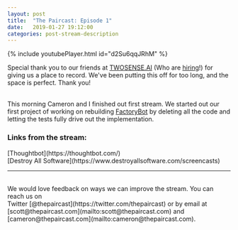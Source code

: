 ```yaml
---
layout: post
title:  "The Paircast: Episode 1"
date:   2019-01-27 19:12:00
categories: post-stream-description
---
```


{% include youtubePlayer.html id="d2Su6qqJRhM" %}

Special thank you to our friends at [TWOSENSE.AI](https://www.twosense.ai) (Who are [hiring](https://www.twosense.ai/jobs/)!) for giving us a place to record.
We've been putting this off for too long, and the space is perfect. Thank you!
<br/>
<br/>

This morning Cameron and I finished out first stream. We started out our first project of working on rebuilding
[FactoryBot](https://github.com/thoughtbot/factory_bot) by deleting all the code and letting the tests fully drive out the implementation.

<h3>Links from the stream:</h3>
[Thoughtbot](https://thoughtbot.com/)<br/>
[Destroy All Software](https://www.destroyallsoftware.com/screencasts)
<br/>
<hr/>
<br/>
We would love feedback on ways we can improve the stream. You can reach us on
<br/>
Twitter [@thepaircast](https://twitter.com/thepaircast) or by email at<br/>
[scott@thepaircast.com](mailto:scott@thepaircast.com) and
[cameron@thepaircast.com](mailto:cameron@thepaircast.com).
